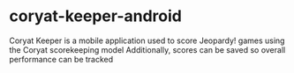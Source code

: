 # coryat-keeper-android

Coryat Keeper is a mobile application used to score Jeopardy! games using the Coryat scorekeeping model
Additionally, scores can be saved so overall performance can be tracked

